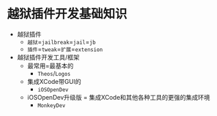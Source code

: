 # 越狱插件开发基础知识

* 越狱插件
  * `越狱`=`jailbreak`=`jail`=`jb`
  * `插件`=`tweak`=`扩展`=`extension`
* 越狱插件开发工具/框架
  * 最常用=最基本的
    * `Theos`/`Logos`
  * 集成XCode带GUI的
    * `iOSOpenDev`
  * iOSOpenDev升级版 = 集成XCode和其他各种工具的更强的集成环境
    * `MonkeyDev`
